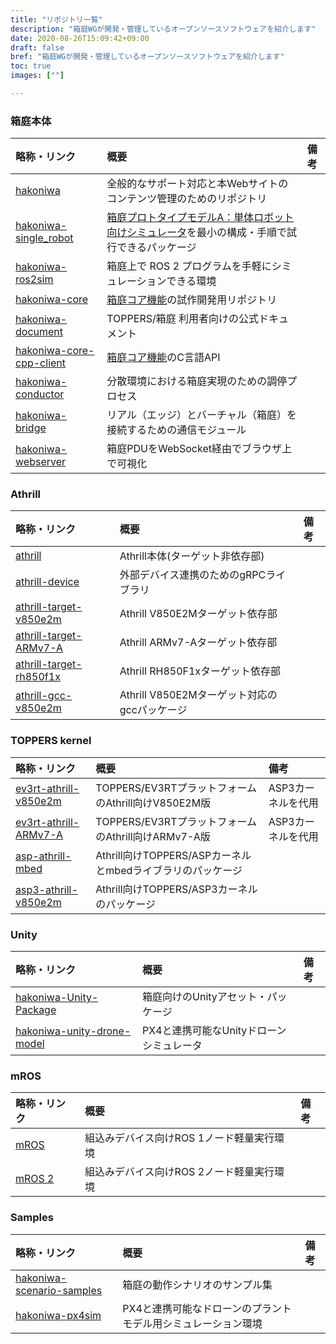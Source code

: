 ```yaml
---
title: "リポジトリ一覧"
description: "箱庭WGが開発・管理しているオープンソースソフトウェアを紹介します"
date: 2020-08-26T15:09:42+09:00
draft: false
bref: "箱庭WGが開発・管理しているオープンソースソフトウェアを紹介します"
toc: true
images: [""]

---
```


### 箱庭本体
|略称・リンク|概要|備考|
|:--|:--|:--|
| [hakoniwa](https://github.com/toppers/hakoniwa) | 全般的なサポート対応と本Webサイトのコンテンツ管理のためのリポジトリ |   |
| [hakoniwa-single_robot](https://github.com/toppers/hakoniwa-single_robot) | [箱庭プロトタイプモデルA：単体ロボット向けシミュレータ](/hakoniwa/prototypes/single-robot)を最小の構成・手順で試行できるパッケージ |   |
| [hakoniwa-ros2sim](https://github.com/toppers/hakoniwa-ros2sim) | 箱庭上で ROS 2 プログラムを手軽にシミュレーションできる環境 |   |
| [hakoniwa-core](https://github.com/toppers/hakoniwa-core) | [箱庭コア機能](/hakoniwa/docs/core)の試作開発用リポジトリ |   |
| [hakoniwa-document](https://github.com/toppers/hakoniwa-document) | TOPPERS/箱庭 利用者向けの公式ドキュメント |   |
| [hakoniwa-core-cpp-client](https://github.com/toppers/hakoniwa-core-cpp-client) | [箱庭コア機能](/hakoniwa/docs/core)のC言語API |   |
| [hakoniwa-conductor](https://github.com/toppers/hakoniwa-conductor) | 分散環境における箱庭実現のための調停プロセス |   |
| [hakoniwa-bridge](https://github.com/toppers/hakoniwa-bridge) | リアル（エッジ）とバーチャル（箱庭）を接続するための通信モジュール |   |
| [hakoniwa-webserver](https://github.com/toppers/hakoniwa-webserver) | 箱庭PDUをWebSocket経由でブラウザ上で可視化 |   |

### Athrill
|略称・リンク|概要|備考|
|:--|:--|:--|
| [athrill](https://github.com/toppers/athrill) | Athrill本体(ターゲット非依存部) |   |
| [athrill-device](https://github.com/toppers/athrill-device) | 外部デバイス連携のためのgRPCライブラリ |   |
| [athrill-target-v850e2m](https://github.com/toppers/athrill-target-v850e2m) | Athrill V850E2Mターゲット依存部 | |
| [athrill-target-ARMv7-A](https://github.com/toppers/athrill-target-ARMv7-A) | Athrill ARMv7-Aターゲット依存部 | |
| [athrill-target-rh850f1x](https://github.com/toppers/athrill-target-rh850f1x) | Athrill RH850F1xターゲット依存部 | |
| [athrill-gcc-v850e2m](https://github.com/toppers/athrill-gcc-v850e2m) | Athrill V850E2Mターゲット対応のgccパッケージ |   |

### TOPPERS kernel
|略称・リンク|概要|備考|
|:--|:--|:--|
| [ev3rt-athrill-v850e2m](https://github.com/toppers/ev3rt-athrill-v850e2m) | TOPPERS/EV3RTプラットフォームのAthrill向けV850E2M版 | ASP3カーネルを代用  |
| [ev3rt-athrill-ARMv7-A](https://github.com/toppers/ev3rt-athrill-ARMv7-A) | TOPPERS/EV3RTプラットフォームのAthrill向けARMv7-A版 | ASP3カーネルを代用  |
| [asp-athrill-mbed](https://github.com/toppers/asp-athrill-mbed) | Athrill向けTOPPERS/ASPカーネルとmbedライブラリのパッケージ |   |
| [asp3-athrill-v850e2m](https://github.com/toppers/asp3-athrill-v850e2m) | Athrill向けTOPPERS/ASP3カーネルのパッケージ |   |

### Unity
|略称・リンク|概要|備考|
|:--|:--|:--|
| [hakoniwa-Unity-Package](https://github.com/toppers/hakoniwa-Unity-Package) | 箱庭向けのUnityアセット・パッケージ | |
| [hakoniwa-unity-drone-model](https://github.com/toppers/hakoniwa-unity-drone-model) | PX4と連携可能なUnityドローンシミュレータ | |

### mROS
|略称・リンク|概要|備考|
|:--|:--|:--|
| [mROS](https://github.com/mROS-base/mROS) | 組込みデバイス向けROS 1ノード軽量実行環境 | |
| [mROS 2](https://github.com/mROS-base/mros2) | 組込みデバイス向けROS 2ノード軽量実行環境 | |

### Samples
|略称・リンク|概要|備考|
|:--|:--|:--|
| [hakoniwa-scenario-samples](https://github.com/toppers/hakoniwa-scenario-samples) | 箱庭の動作シナリオのサンプル集 | |
| [hakoniwa-px4sim](https://github.com/toppers/hakoniwa-px4sim) | PX4と連携可能なドローンのプラントモデル用シミュレーション環境 | |
